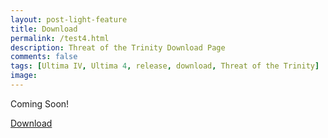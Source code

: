 ```yaml
---
layout: post-light-feature
title: Download
permalink: /test4.html
description: Threat of the Trinity Download Page
comments: false
tags: [Ultima IV, Ultima 4, release, download, Threat of the Trinity]
image: 
---
```


Coming Soon!

<!--more-->

<a href="https://github.com/cambragol/advent-of-the-trinity/raw/main/assets/zip/ultima2.zip" id="cd-start" class="cd-btn">Download</a>


